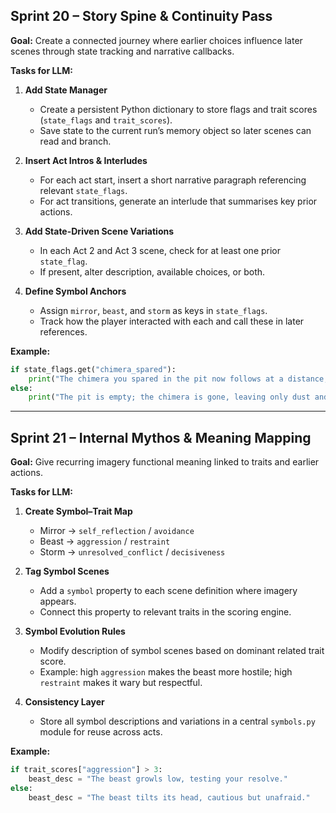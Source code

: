 ## **Sprint 20 – Story Spine & Continuity Pass**

**Goal:**
Create a connected journey where earlier choices influence later scenes through state tracking and narrative callbacks.

**Tasks for LLM:**

1. **Add State Manager**

   * Create a persistent Python dictionary to store flags and trait scores (`state_flags` and `trait_scores`).
   * Save state to the current run’s memory object so later scenes can read and branch.

2. **Insert Act Intros & Interludes**

   * For each act start, insert a short narrative paragraph referencing relevant `state_flags`.
   * For act transitions, generate an interlude that summarises key prior actions.

3. **Add State-Driven Scene Variations**

   * In each Act 2 and Act 3 scene, check for at least one prior `state_flag`.
   * If present, alter description, available choices, or both.

4. **Define Symbol Anchors**

   * Assign `mirror`, `beast`, and `storm` as keys in `state_flags`.
   * Track how the player interacted with each and call these in later references.

**Example:**

```python
if state_flags.get("chimera_spared"):
    print("The chimera you spared in the pit now follows at a distance, its mirrored hide glinting.")
else:
    print("The pit is empty; the chimera is gone, leaving only dust and claw marks.")
```

---

## **Sprint 21 – Internal Mythos & Meaning Mapping**

**Goal:**
Give recurring imagery functional meaning linked to traits and earlier actions.

**Tasks for LLM:**

1. **Create Symbol–Trait Map**

   * Mirror → `self_reflection` / `avoidance`
   * Beast → `aggression` / `restraint`
   * Storm → `unresolved_conflict` / `decisiveness`

2. **Tag Symbol Scenes**

   * Add a `symbol` property to each scene definition where imagery appears.
   * Connect this property to relevant traits in the scoring engine.

3. **Symbol Evolution Rules**

   * Modify description of symbol scenes based on dominant related trait score.
   * Example: high `aggression` makes the beast more hostile; high `restraint` makes it wary but respectful.

4. **Consistency Layer**

   * Store all symbol descriptions and variations in a central `symbols.py` module for reuse across acts.

**Example:**

```python
if trait_scores["aggression"] > 3:
    beast_desc = "The beast growls low, testing your resolve."
else:
    beast_desc = "The beast tilts its head, cautious but unafraid."
```
